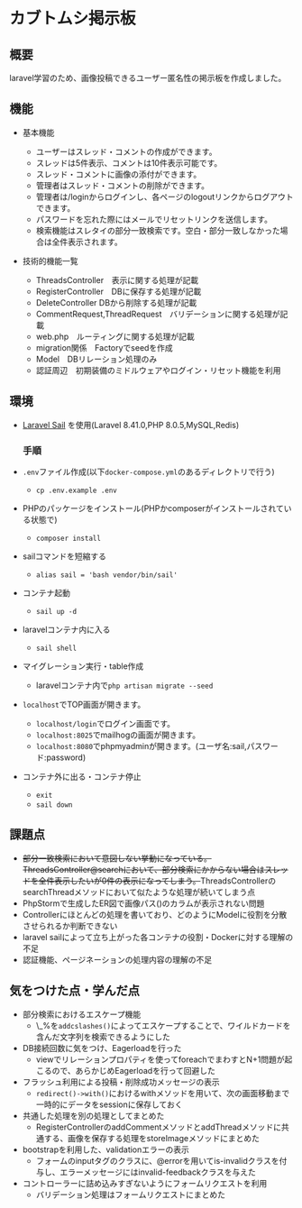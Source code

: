 # カブトムシ掲示板  

## 概要  
laravel学習のため、画像投稿できるユーザー匿名性の掲示板を作成しました。

## 機能  
- 基本機能
  - ユーザーはスレッド・コメントの作成ができます。
  - スレッドは5件表示、コメントは10件表示可能です。  
  - スレッド・コメントに画像の添付ができます。  
  - 管理者はスレッド・コメントの削除ができます。
  - 管理者は/loginからログインし、各ページのlogoutリンクからログアウトできます。
  - パスワードを忘れた際にはメールでリセットリンクを送信します。  
  - 検索機能はスレタイの部分一致検索です。空白・部分一致しなかった場合は全件表示されます。
    
- 技術的機能一覧
  - ThreadsController　表示に関する処理が記載
  - RegisterController　DBに保存する処理が記載
  - DeleteController  DBから削除する処理が記載
  - CommentRequest,ThreadRequest　バリデーションに関する処理が記載
  - web.php　ルーティングに関する処理が記載
  - migration関係　Factoryでseedを作成
  - Model　DBリレーション処理のみ  
  - 認証周辺　初期装備のミドルウェアやログイン・リセット機能を利用  
    
## 環境
- [Laravel Sail](https://readouble.com/laravel/8.x/ja/sail.html)
  を使用(Laravel 8.41.0,PHP 8.0.5,MySQL,Redis)
  
  ### 手順
- ```.env```ファイル作成(以下```docker-compose.yml```のあるディレクトリで行う)
  - ```cp .env.example .env```
- PHPのパッケージをインストール(PHPかcomposerがインストールされている状態で)
  - ```composer install```
- sailコマンドを短縮する
  - ```alias sail = 'bash vendor/bin/sail'```
- コンテナ起動
  - ```sail up -d```
- laravelコンテナ内に入る
  - ```sail shell```
- マイグレーション実行・table作成    
  - laravelコンテナ内で```php artisan migrate --seed```  
    
- ```localhost```でTOP画面が開きます。
  - ```localhost/login```でログイン画面です。
  -  ```localhost:8025```でmailhogの画面が開きます。
  - ```localhost:8080```でphpmyadminが開きます。(ユーザ名:sail,パスワード:password)  

- コンテナ外に出る・コンテナ停止
  - ```exit```
  - ```sail down```
    
## 課題点
- ~~部分一致検索において意図しない挙動になっている。ThreadsController@searchにおいて、部分検索にかからない場合はスレッドを全件表示したいが0件の表示になってしまう。~~ThreadsControllerのsearchThreadメソッドにおいて似たような処理が続いてしまう点
- PhpStormで生成したER図で画像パス()のカラムが表示されない問題  
- Controllerにほとんどの処理を書いており、どのようにModelに役割を分散させられるか判断できない
- laravel sailによって立ち上がった各コンテナの役割・Dockerに対する理解の不足
- 認証機能、ページネーションの処理内容の理解の不足

## 気をつけた点・学んだ点
- 部分検索におけるエスケープ機能
  - \\_%を```addcslashes()```によってエスケープすることで、ワイルドカードを含んだ文字列を検索できるようにした
- DB接続回数に気をつけ、Eagerloadを行った
  - viewでリレーションプロパティを使ってforeachでまわすとN+1問題が起こるので、あらかじめEagerloadを行って回避した
- フラッシュ利用による投稿・削除成功メッセージの表示
  - ```redirect()->with()```におけるwithメソッドを用いて、次の画面移動まで一時的にデータをsessionに保存しておく
- 共通した処理を別の処理としてまとめた
  - RegisterControllerのaddCommentメソッドとaddThreadメソッドに共通する、画像を保存する処理をstoreImageメソッドにまとめた
- bootstrapを利用した、validationエラーの表示
  - フォームのinputタグのクラスに、@errorを用いてis-invalidクラスを付与し、エラーメッセージにはinvalid-feedbackクラスを与えた
- コントローラーに詰め込みすぎないようにフォームリクエストを利用
  - バリデーション処理はフォームリクエストにまとめた

